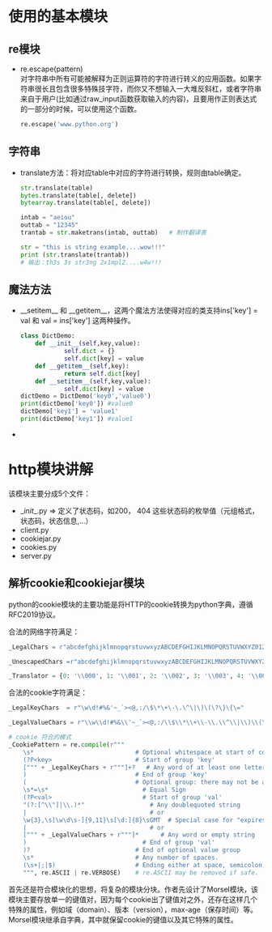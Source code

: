# 使用的基本模块
## re模块
- re.escape(pattern)  
对字符串中所有可能被解释为正则运算符的字符进行转义的应用函数。如果字符串很长且包含很多特殊技字符，而你又不想输入一大堆反斜杠，或者字符串来自于用户(比如通过raw_input函数获取输入的内容)，且要用作正则表达式的一部分的时候，可以使用这个函数。  
    ```python
    re.escape('www.python.org')
    ```

## 字符串
- translate方法：将对应table中对应的字符进行转换，规则由table确定。
    ```python
    str.translate(table)
    bytes.translate(table[, delete])    
    bytearray.translate(table[, delete]) 

    intab = "aeiou"
    outtab = "12345"
    trantab = str.maketrans(intab, outtab)   # 制作翻译表
 
    str = "this is string example....wow!!!"
    print (str.translate(trantab))
    # 输出：th3s 3s str3ng 2x1mpl2....w4w!!!
    ```
## 魔法方法
- \_\_setitem\_\_ 和 \_\_getitem\_\_，这两个魔法方法使得对应的类支持ins\['key'\] = val 和 val = ins\['key'\] 这两种操作。
    ```python
    class DictDemo:
        def __init__(self,key,value):
                self.dict = {}
                self.dict[key] = value
        def __getitem__(self,key):
                return self.dict[key]
        def __setitem__(self,key,value):
                self.dict[key] = value
    dictDemo = DictDemo('key0','value0')
    print(dictDemo['key0']) #value0
    dictDemo['key1'] = 'value1'
    print(dictDemo['key1']) #value1
    ```
- 

# http模块讲解
该模块主要分成5个文件：
- \__init__.py  =>  定义了状态码，如200， 404 这些状态码的枚举值（元组格式，状态码，状态信息,...）
- client.py
- cookiejar.py
- cookies.py
- server.py

## 解析cookie和cookiejar模块
python的cookie模块的主要功能是将HTTP的cookie转换为python字典，遵循RFC2019协议。

合法的网络字符满足：
```python
_LegalChars = r"abcdefghijklmnopqrstuvwxyzABCDEFGHIJKLMNOPQRSTUVWXYZ0123456789!#$%&\\'*+-.^_`|~:"

_UnescapedChars =r"abcdefghijklmnopqrstuvwxyzABCDEFGHIJKLMNOPQRSTUVWXYZ0123456789!#$%&\\'*+-.^_`|~: ()/<=>?@[]{}"

_Translator = {0: '\\000', 1: '\\001', 2: '\\002', 3: '\\003', 4: '\\004', 5: '\\005', 6: '\\006', 7: '\\007', 8: '\\010', 9: '\\011', 10: '\\012', 11: '\\013', 12: '\\014', 13: '\\015', 14: '\\016', 15: '\\017', 16: '\\020', 17: '\\021', 18: '\\022', 19: '\\023', 20: '\\024', 21: '\\025', 22: '\\026', 23: '\\027', 24: '\\030', 25: '\\031', 26: '\\032', 27: '\\033', 28: '\\034', 29: '\\035', 30: '\\036', 31: '\\037', 34: '\\"', 44: '\\054', 59: '\\073', 92: '\\\\', 127: '\\177', 128: '\\200', 129: '\\201', 130: '\\202', 131: '\\203', 132: '\\204', 133: '\\205', 134: '\\206', 135: '\\207', 136: '\\210', 137: '\\211', 138: '\\212', 139: '\\213', 140: '\\214', 141: '\\215', 142: '\\216', 143: '\\217', 144: '\\220', 145: '\\221', 146: '\\222', 147: '\\223', 148: '\\224', 149: '\\225', 150: '\\226', 151: '\\227', 152: '\\230', 153: '\\231', 154: '\\232', 155: '\\233', 156: '\\234', 157: '\\235', 158: '\\236', 159: '\\237', 160: '\\240', 161: '\\241', 162: '\\242', 163: '\\243', 164: '\\244', 165: '\\245', 166: '\\246', 167: '\\247', 168: '\\250', 169: '\\251', 170: '\\252', 171: '\\253', 172: '\\254', 173: '\\255', 174: '\\256', 175: '\\257', 176: '\\260', 177: '\\261', 178: '\\262', 179: '\\263', 180: '\\264', 181: '\\265', 182: '\\266', 183: '\\267', 184: '\\270', 185: '\\271', 186: '\\272', 187: '\\273', 188: '\\274', 189: '\\275', 190: '\\276', 191: '\\277', 192: '\\300', 193: '\\301', 194: '\\302', 195: '\\303', 196: '\\304', 197: '\\305', 198: '\\306', 199: '\\307', 200: '\\310', 201: '\\311', 202: '\\312', 203: '\\313', 204: '\\314', 205: '\\315', 206: '\\316', 207: '\\317', 208: '\\320', 209: '\\321', 210: '\\322', 211: '\\323', 212: '\\324', 213: '\\325', 214: '\\326', 215: '\\327', 216: '\\330', 217: '\\331', 218: '\\332', 219: '\\333', 220: '\\334', 221: '\\335', 222: '\\336', 223: '\\337', 224: '\\340', 225: '\\341', 226: '\\342', 227: '\\343', 228: '\\344', 229: '\\345', 230: '\\346', 231: '\\347', 232: '\\350', 233: '\\351', 234: '\\352', 235: '\\353', 236: '\\354', 237: '\\355', 238: '\\356', 239: '\\357', 240: '\\360', 241: '\\361', 242: '\\362', 243: '\\363', 244: '\\364', 245: '\\365', 246: '\\366', 247: '\\367', 248: '\\370', 249: '\\371', 250: '\\372', 251: '\\373', 252: '\\374', 253: '\\375', 254: '\\376', 255: '\\377'}
```

合法的cookie字符满足：
```python
_LegalKeyChars  = r"\w\d!#%&'~_`><@,:/\$\*\+\-\.\^\|\)\(\?\}\{\="

_LegalValueChars = r"\\w\\d!#%&\\'~_`><@,:/\\$\\*\\+\\-\\.\\^\\|\\)\\(\\?\\}\\{\\=\\[\\]"

# cookie 符合的模式
_CookiePattern = re.compile(r"""
    \s*                            # Optional whitespace at start of cookie
    (?P<key>                       # Start of group 'key'
    [""" + _LegalKeyChars + r"""]+?   # Any word of at least one letter
    )                              # End of group 'key'
    (                              # Optional group: there may not be a value.
    \s*=\s*                          # Equal Sign
    (?P<val>                         # Start of group 'val'
    "(?:[^\\"]|\\.)*"                  # Any doublequoted string
    |                                  # or
    \w{3},\s[\w\d\s-]{9,11}\s[\d:]{8}\sGMT  # Special case for "expires" attr
    |                                  # or
    [""" + _LegalValueChars + r"""]*      # Any word or empty string
    )                                # End of group 'val'
    )?                             # End of optional value group
    \s*                            # Any number of spaces.
    (\s+|;|$)                      # Ending either at space, semicolon, or EOS.
    """, re.ASCII | re.VERBOSE)    # re.ASCII may be removed if safe.
```

首先还是符合模块化的思想，将复杂的模块分块。作者先设计了Morsel模块，该模块主要存放单一的键值对，因为每个cookie出了键值对之外，还存在这样几个特殊的属性，例如域（domain）、版本（version），max-age（保存时间）等。Morsel模块继承自字典，其中就保留cookie的键值以及其它特殊的属性。



